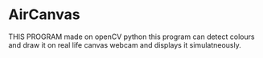 # AirCanvas
THIS PROGRAM made on openCV python this program can detect colours and draw it on real life canvas webcam and displays it simulatneously.
